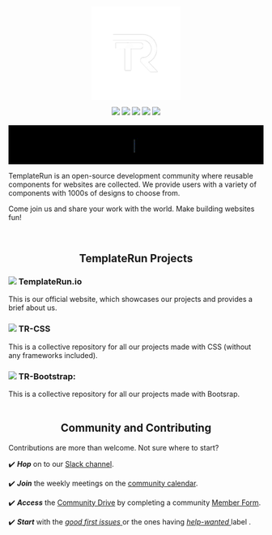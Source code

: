 <p style="text-align:center;" align="center">
  <img align="center" src=".github/assets/images/TR LOGO new.png" width="35%" /></p>

 <p align="center">
<a href="https://github.com/TemplateRun/TemplateRun.io" alt="GitHub forks">
<img src="https://img.shields.io/github/forks/TemplateRun/TemplateRun.io?color=red&style=for-the-badge" /></a>
<a href="https://github.com/TemplateRun/TemplateRun.io" alt="GitHub contributors">
<img src="https://img.shields.io/github/contributors/TemplateRun/TemplateRun.io?color=blue&style=for-the-badge" /></a>
<a href="https://github.com/TemplateRun/TemplateRun.io" alt="GitHub star">
<img src="https://img.shields.io/github/stars/TemplateRun/TemplateRun.io?color=yellow&style=for-the-badge"/></a>
<a href="https://github.com/TemplateRun/TemplateRun.io" alt="License">
<img src="https://img.shields.io/apm/l/vim-mode?style=for-the-badge" /></a>
<a href="https://templaterun.slack.com" alt="slack" >
<img src="https://img.shields.io/badge/Slack-4A154B?style=for-the-badge&logo=slack&logoColor=white"/></a><br/><br/>

<img align='center' src=".github/assets/images/welcome.gif">
<p>TemplateRun is an open-source development community where reusable components for websites are collected. We provide users with a variety of components with 1000s of designs to choose from.

Come join us and share your work with the world. Make building websites fun!</p><br/>

<h2 align="center"> TemplateRun Projects </h2>
<h3><img src="https://github.com/TheDudeThatCode/TheDudeThatCode/blob/master/Assets/Rocket.gif" width="24px">  TemplateRun.io </h3>
<span > This is our official website, which showcases our projects and provides a brief about us. </span> 
<h3 ><img src="https://github.com/TheDudeThatCode/TheDudeThatCode/blob/master/Assets/Rocket.gif" width="24px">  TR-CSS </h3>
<span style="font-weight:400"> This is a collective repository for all our projects made with CSS (without any frameworks included). </span> 
<h3><img src="https://github.com/TheDudeThatCode/TheDudeThatCode/blob/master/Assets/Rocket.gif" width="24px">  TR-Bootstrap: </h3>
<span style="font-weight:400"> This is a collective repository for all our projects made with Bootsrap. </span> <br/> <br/>

<h2 align="center"> Community <span>and </span>Contributing </h2>
<p >Contributions are more than welcome. Not sure where to start?</p>
<p >✔️ <em><strong>Hop</strong></em> on to our <a href="https://templaterun.slack.com">Slack channel</a>.</p>
<p >✔️ <em><strong>Join</strong></em> the weekly meetings on the <a href="#">community calendar</a>.</p>
<p >✔️ <em><strong>Access</strong></em> the <a href="#">Community Drive</a> by completing a community <a href="#">Member Form</a>.</p>
<p >✔️ <em><strong>Start</strong></em> with the <a href="https://github.com/issues?q=is%3Aopen+is%3Aissue+archived%3Afalse+org%3Atemplaterun+label%3A%22good+first+issue%22+"> <em>good first issues</em> </a> or the ones having <a href="https://github.com/issues?q=is%3Aopen+is%3Aissue+archived%3Afalse+org%3Atemplaterun+label%3A%22help+wanted%22+"><em> help-wanted </em> </a>label .</p><br />
